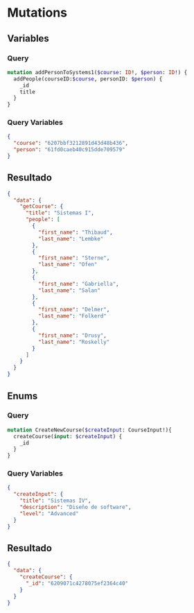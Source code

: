 # Mutations
## Variables
### Query
```graphql
mutation addPersonToSystems1($course: ID!, $person: ID!) {
  addPeople(courseID:$course, personID: $person) {
    _id
    title
  }
}
```
### Query Variables
``` json
{
  "course": "6207bbf3212891d43d48b436",
  "person": "61fd0caeb40c915dde709579"
}
```

## Resultado

```json
{
  "data": {
    "getCourse": {
      "title": "Sistemas I",
      "people": [
        {
          "first_name": "Thibaud",
          "last_name": "Lembke"
        },
        {
          "first_name": "Sterne",
          "last_name": "Ofen"
        },
        {
          "first_name": "Gabriella",
          "last_name": "Salan"
        },
        {
          "first_name": "Delmer",
          "last_name": "Folkerd"
        },
        {
          "first_name": "Drusy",
          "last_name": "Roskelly"
        }
      ]
    }
  }
}
```

## Enums

### Query
```graphql
mutation CreateNewCourse($createInput: CourseInput!){
  createCourse(input: $createInput) {
    _id
  }
}
```
### Query Variables
```json
{
  "createInput": {
    "title": "Sistemas IV",
    "description": "Diseño de software",
    "level": "Advanced"
  }
}
```

## Resultado

```json
{
  "data": {
    "createCourse": {
      "_id": "6209071c4278075ef2364c40"
    }
  }
}
```